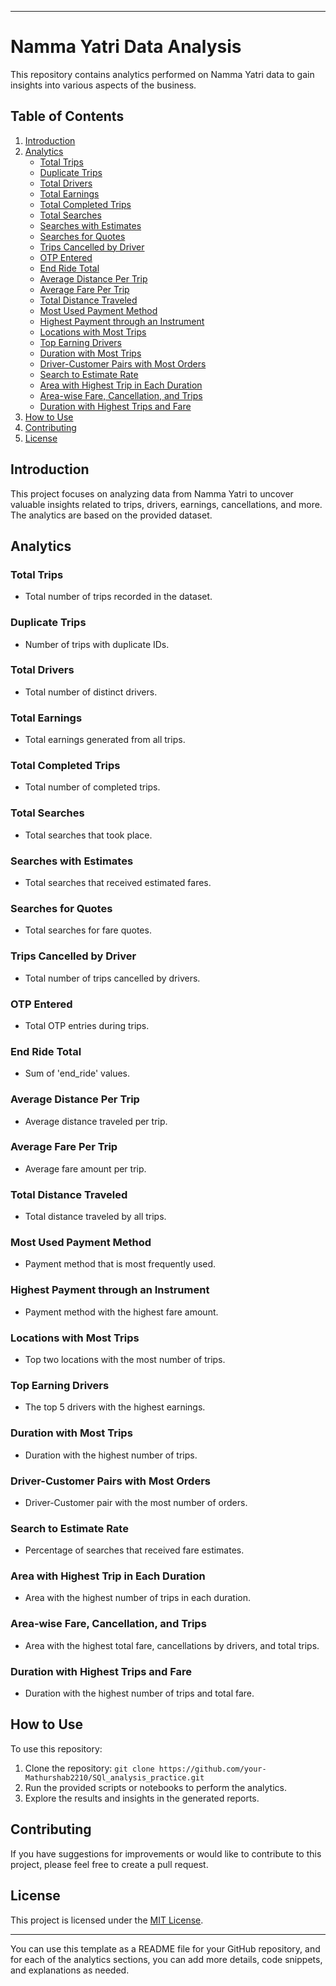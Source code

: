 
---

# Namma Yatri Data Analysis

This repository contains analytics performed on Namma Yatri data to gain insights into various aspects of the business.

## Table of Contents

1. [Introduction](#introduction)
2. [Analytics](#analytics)
   - [Total Trips](#total-trips)
   - [Duplicate Trips](#duplicate-trips)
   - [Total Drivers](#total-drivers)
   - [Total Earnings](#total-earnings)
   - [Total Completed Trips](#total-completed-trips)
   - [Total Searches](#total-searches)
   - [Searches with Estimates](#searches-with-estimates)
   - [Searches for Quotes](#searches-for-quotes)
   - [Trips Cancelled by Driver](#trips-cancelled-by-driver)
   - [OTP Entered](#otp-entered)
   - [End Ride Total](#end-ride-total)
   - [Average Distance Per Trip](#average-distance-per-trip)
   - [Average Fare Per Trip](#average-fare-per-trip)
   - [Total Distance Traveled](#total-distance-traveled)
   - [Most Used Payment Method](#most-used-payment-method)
   - [Highest Payment through an Instrument](#highest-payment-through-an-instrument)
   - [Locations with Most Trips](#locations-with-most-trips)
   - [Top Earning Drivers](#top-earning-drivers)
   - [Duration with Most Trips](#duration-with-most-trips)
   - [Driver-Customer Pairs with Most Orders](#driver-customer-pairs-with-most-orders)
   - [Search to Estimate Rate](#search-to-estimate-rate)
   - [Area with Highest Trip in Each Duration](#area-with-highest-trip-in-each-duration)
   - [Area-wise Fare, Cancellation, and Trips](#area-wise-fare-cancellation-and-trips)
   - [Duration with Highest Trips and Fare](#duration-with-highest-trips-and-fare)
3. [How to Use](#how-to-use)
4. [Contributing](#contributing)
5. [License](#license)

## Introduction

This project focuses on analyzing data from Namma Yatri to uncover valuable insights related to trips, drivers, earnings, cancellations, and more. The analytics are based on the provided dataset.

## Analytics

### Total Trips

- Total number of trips recorded in the dataset.

### Duplicate Trips

- Number of trips with duplicate IDs.

### Total Drivers

- Total number of distinct drivers.

### Total Earnings

- Total earnings generated from all trips.

### Total Completed Trips

- Total number of completed trips.

### Total Searches

- Total searches that took place.

### Searches with Estimates

- Total searches that received estimated fares.

### Searches for Quotes

- Total searches for fare quotes.

### Trips Cancelled by Driver

- Total number of trips cancelled by drivers.

### OTP Entered

- Total OTP entries during trips.

### End Ride Total

- Sum of 'end_ride' values.

### Average Distance Per Trip

- Average distance traveled per trip.

### Average Fare Per Trip

- Average fare amount per trip.

### Total Distance Traveled

- Total distance traveled by all trips.

### Most Used Payment Method

- Payment method that is most frequently used.

### Highest Payment through an Instrument

- Payment method with the highest fare amount.

### Locations with Most Trips

- Top two locations with the most number of trips.

### Top Earning Drivers

- The top 5 drivers with the highest earnings.

### Duration with Most Trips

- Duration with the highest number of trips.

### Driver-Customer Pairs with Most Orders

- Driver-Customer pair with the most number of orders.

### Search to Estimate Rate

- Percentage of searches that received fare estimates.

### Area with Highest Trip in Each Duration

- Area with the highest number of trips in each duration.

### Area-wise Fare, Cancellation, and Trips

- Area with the highest total fare, cancellations by drivers, and total trips.

### Duration with Highest Trips and Fare

- Duration with the highest number of trips and total fare.

## How to Use

To use this repository:

1. Clone the repository: `git clone https://github.com/your-Mathurshab2210/SQl_analysis_practice.git`
2. Run the provided scripts or notebooks to perform the analytics.
3. Explore the results and insights in the generated reports.

## Contributing

If you have suggestions for improvements or would like to contribute to this project, please feel free to create a pull request.

## License

This project is licensed under the [MIT License](LICENSE).

---

You can use this template as a README file for your GitHub repository, and for each of the analytics sections, you can add more details, code snippets, and explanations as needed.
